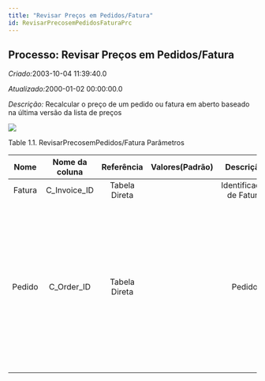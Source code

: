 ```yaml
---
title: "Revisar Preços em Pedidos/Fatura"
id: RevisarPrecosemPedidosFaturaPrc
---
```

<div id="d208851e1" class="section chapter">

<div class="titlepage">

<div>

<div>

## Processo: Revisar Preços em Pedidos/Fatura

</div>

</div>

</div>

<span class="emphasis"> *Criado:*</span>2003-10-04 11:39:40.0

<span class="emphasis">*Atualizado:*</span>2000-01-02 00:00:00.0

<span class="emphasis"> *Descrição:* </span>Recalcular o preço de um
pedido ou fatura em aberto baseado na última versão da lista de preços

![](/img/manual/RevisarPrecosemPedidos/Fatura.png)

<div id="d208851e18" class="table">

<div class="table-title">

Table 1.1. RevisarPrecosemPedidos/Fatura
Parâmetros

</div>

<div class="table-contents">

|  Nome  | Nome da coluna |  Referência   | Valores(Padrão) |        Descrição        |                                                                                                         Comentário/Ajuda                                                                                                          |
| :----: | :------------: | :-----------: | :-------------: | :---------------------: | :-------------------------------------------------------------------------------------------------------------------------------------------------------------------------------------------------------------------------------: |
| Fatura | C\_Invoice\_ID | Tabela Direta |                 | Identificador de Fatura |                                                                                                      O Documento da Fatura.                                                                                                       |
| Pedido |  C\_Order\_ID  | Tabela Direta |                 |         Pedido          | O "Pedido" é um documento de controle. O "Pedido" está completo quando a quantidade pedida for a mesma que a quantidade enviada e faturada. Quando você fecha um pedido, as quantidades não entregues (pendentes) são canceladas. |

</div>

</div>

  

</div>

